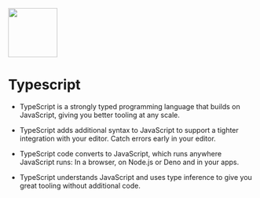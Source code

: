  <img src="https://th.bing.com/th/id/OIP.maKe3jXsLd8flovNsX2_3QHaHa?pid=ImgDet&rs=1" height="100" />
 
# Typescript

* TypeScript is a strongly typed programming language that builds on JavaScript, giving you better tooling at any scale.
  
* TypeScript adds additional syntax to JavaScript to support a tighter integration with your editor. Catch errors early in your editor.

* TypeScript code converts to JavaScript, which runs anywhere JavaScript runs: In a browser, on Node.js or Deno and in your apps.

* TypeScript understands JavaScript and uses type inference to give you great tooling without additional code.
